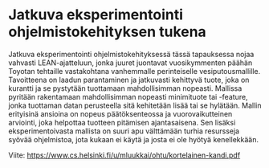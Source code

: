 # Jatkuva eksperimentointi ohjelmistokehityksen tukena

Jatkuva eksperimentointi ohjelmistokehityksessä tässä tapauksessa nojaa vahvasti LEAN-ajatteluun, jonka juuret juontavat vuosikymmenten päähän Toyotan tehtaille vastakohtana vanhemmalle perinteiselle vesiputousmallille. Tavoitteena on laadun parantaminen ja jatkuvasti kehittyvä tuote, joka on kurantti ja se pystytään tuottamaan mahdollisimman nopeasti. Mallissa pyritään rakentamaan mahdollisimman nopeasti minimituote tai -feature, jonka tuottaman datan perusteella sitä kehitetään lisää tai se hylätään. Mallin erityisinä ansioina on nopeus päätöksenteossa ja vuorovaikutteinen arviointi, joka helpottaa tuotteen pitämisen ajantasaisena. Sen lisäksi eksperimentoivasta mallista on suuri  apu välttämään turhia resursseja syövää ohjelmistoa, jota kukaan ei käytä ja josta ei ole hyötyä kenellekkään.

Viite: https://www.cs.helsinki.fi/u/mluukkai/ohtu/kortelainen-kandi.pdf


